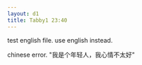 ```yaml
---
layout: d1
title: Tabby1 23:40
---
```

test english file.
use english instead.

chinese error.
"我是个年轻人，我心情不太好"
